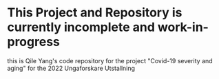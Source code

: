 # This Project and Repository is currently incomplete and work-in-progress

this is Qile Yang's code repository for the project "Covid-19 severity and aging" for the 2022 Ungaforskare  Utstallning
